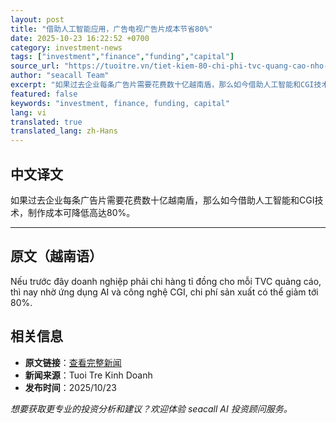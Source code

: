 ```yaml
---
layout: post
title: "借助人工智能应用，广告电视广告片成本节省80%"
date: 2025-10-23 16:22:52 +0700
category: investment-news
tags: ["investment","finance","funding","capital"]
source_url: "https://tuoitre.vn/tiet-kiem-80-chi-phi-tvc-quang-cao-nho-ung-dung-ai-20251023182504923.htm"
author: "seacall Team"
excerpt: "如果过去企业每条广告片需要花费数十亿越南盾，那么如今借助人工智能和CGI技术，制作成本可降低高达80%。..."
featured: false
keywords: "investment, finance, funding, capital"
lang: vi
translated: true
translated_lang: zh-Hans
---
```


## 中文译文

如果过去企业每条广告片需要花费数十亿越南盾，那么如今借助人工智能和CGI技术，制作成本可降低高达80%。

---

## 原文（越南语）

Nếu trước đây doanh nghiệp phải chi hàng tỉ đồng cho mỗi TVC quảng cáo, thì nay nhờ ứng dụng AI và công nghệ CGI, chi phí sản xuất có thể giảm tới 80%.

## 相关信息

- **原文链接**：[查看完整新闻](https://tuoitre.vn/tiet-kiem-80-chi-phi-tvc-quang-cao-nho-ung-dung-ai-20251023182504923.htm)
- **新闻来源**：Tuoi Tre Kinh Doanh
- **发布时间**：2025/10/23

*想要获取更专业的投资分析和建议？欢迎体验 seacall AI 投资顾问服务。*